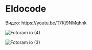 # Eldocode
Видео: https://youtu.be/T7Kj9NMqhnk

![Fotoram io (4)](https://user-images.githubusercontent.com/78022759/122765148-df711180-d2a8-11eb-84be-68eb9caad1cd.png)

![Fotoram io (3)](https://user-images.githubusercontent.com/78022759/122764862-93be6800-d2a8-11eb-9650-3d4ee9563dcd.png)
